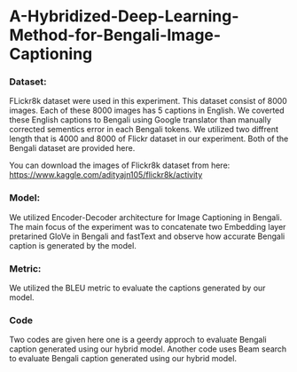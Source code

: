 # A-Hybridized-Deep-Learning-Method-for-Bengali-Image-Captioning

### Dataset:

FLickr8k dataset were used in this experiment. This dataset consist of 8000 images. Each of these 8000 images has 5 captions in English. We coverted these English captions to Bengali using Google translator than manually corrected sementics error in each Bengali tokens. We utilized two diffrent length that is 4000 and 8000 of Flickr dataset in our experiment. Both of the Bengali dataset are provided here.

You can download the images of Flickr8k dataset from here: https://www.kaggle.com/adityajn105/flickr8k/activity

### Model: 

We utilized Encoder-Decoder architecture for Image Captioning in Bengali. The main focus of the experiment was to concatenate two Embedding layer pretarined GloVe in Bengali and fastText and observe how accurate Bengali caption is generated by the model.


### Metric:

We utilized the BLEU metric to evaluate the captions generated by our model.

### Code

Two codes are given here one is a geerdy approch to evaluate Bengali caption generated using our hybrid model. Another code uses Beam search to evaluate Bengali caption generated using our hybrid model.
